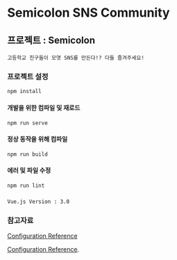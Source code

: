 # Semicolon SNS Community

## 프로젝트 : Semicolon
    고등학교 친구들이 모엿 SNS를 만든다!? 다들 즐겨주세요!
### 프로젝트 설정
```
npm install
```

#### 개발을 위한 컴파일 및 재로드
```
npm run serve
```

#### 정상 동작을 위해 컴파일
```
npm run build
```

#### 에러 및 파일 수정
```
npm run lint
```

### 
```
Vue.js Version : 3.0
```

### 참고자료
[Configuration Reference](https://cli.vuejs.org/config/)

[Configuration Reference](https://cli.vuejs.org/config/).

